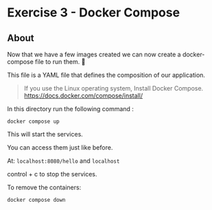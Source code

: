 # Exercise 3 - Docker Compose

## About

Now that we have a few images created we can now create a docker-compose file to run them. 🐙

This file is a YAML file that defines the composition of our application.

> If you use the Linux operating system, Install Docker Compose. https://docs.docker.com/compose/install/

In this directory run the following command :

`docker compose up`

This will start the services.

You can access them just like before.

At:
`localhost:8080/hello`
and
`localhost`

control + c to stop the services.

To remove the containers:

`docker compose down`
